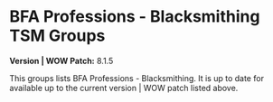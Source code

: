 # BFA Professions - Blacksmithing TSM Groups

**Version | WOW Patch:** 8.1.5

This groups lists BFA Professions - Blacksmithing. It is up to date for available up to the current version | WOW patch listed above.
